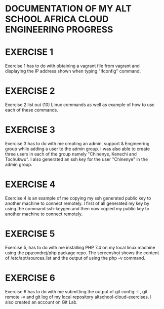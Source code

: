 # **DOCUMENTATION OF MY ALT SCHOOL AFRICA CLOUD ENGINEERING PROGRESS**
 # EXERCISE 1
 Exercise 1  has to do with obtaining a vagrant file from vagrant and displaying the IP address shown when typing "ifconfig" command.

 # EXERCISE 2
 Exercise 2 list out (10) Linux commands as well as example of how to use each of these commands.

 # EXERCISE 3
 Exercise 3 has to do with me creating an admin, support & Engineering group while adding a user to the admin group. I was also able to create three users in each of the group namely "Chinenye, Kenechi and Tochukwu".
 I also generated an ssh key for the user "Chinenye" in the admin group.

 # EXERCISE 4
 Exercise 4 is an example of me copying my ssh generated public key to another machine to connect remotely. I first of all generated my key by using the command ssh-keygen and then now copied my public key to another machine to connect remotely.

 # EXERCISE 5
 Exercise 5, has to do with me installing PHP 7.4 on my local linux machine using the ppa:ondrej/php package repo. The screenshot shows the content of /etc/apt/sources.list and the output of using the php -v command.

 # EXERCISE 6
 Exercise 6 has to do with me submitting the output of git config -l , git remote -v and git log of my local repository altschool-cloud-exercises. I also created an account on Git Lab.